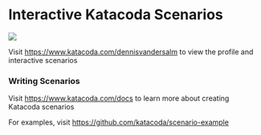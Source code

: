 # Interactive Katacoda Scenarios

[![](http://shields.katacoda.com/katacoda/dennisvandersalm/count.svg)](https://www.katacoda.com/dennisvandersalm "Get your profile on Katacoda.com")

Visit https://www.katacoda.com/dennisvandersalm to view the profile and interactive scenarios

### Writing Scenarios
Visit https://www.katacoda.com/docs to learn more about creating Katacoda scenarios

For examples, visit https://github.com/katacoda/scenario-example
